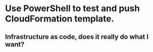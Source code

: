 # Use PowerShell to test and push CloudFormation template.
## Infrastructure as code, does it really do what I want?